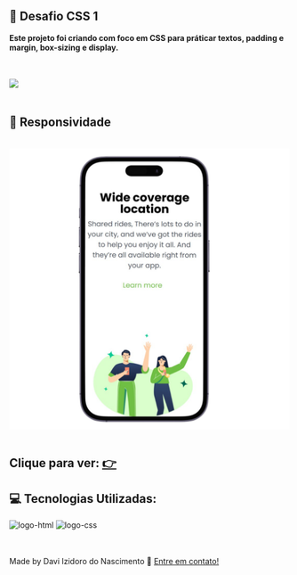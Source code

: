 ## :round_pushpin: Desafio CSS 1

<p><b>Este projeto foi criando com foco em CSS para práticar textos, padding e margin, box-sizing e display.</b></p>
<br>
<br>
<img src="https://github.com/Davi22D/Css-exercises/blob/main/DESAFIO%20CSS/Desktop-positive.png?raw=true" >
<br>
<br>

## :iphone: Responsividade


<br>
<img  display="flex" align="center" src="https://github.com/Davi22D/CSS/blob/main/DESAFIO%20CSS/1%20(1).png?raw=true" >

<br> 
<br> 

## Clique para ver: [:point_right:](https://www.linkedin.com/in/davi-izidoro/)

## :computer: Tecnologias Utilizadas:
<div img align="left"> 
<img src="https://img.shields.io/badge/HTML5-E34F26?style=for-the-badge&logo=html5&logoColor=white" alt="logo-html">
<img src="https://img.shields.io/badge/CSS3-1572B6?style=for-the-badge&logo=css3&logoColor=white" alt="logo-css">
</div>
<br>
<br>

Made by Davi Izidoro do Nascimento :wave: [Entre em contato!](https://www.linkedin.com/in/davi-izidoro/)
